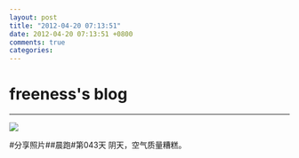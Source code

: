 ```yaml
---
layout: post
title: "2012-04-20 07:13:51"
date: 2012-04-20 07:13:51 +0800
comments: true
categories: 
---
```


# freeness's blog

----------

![](http://okqmqrbgo.bkt.clouddn.com/201204200713511.jpg)

>
\#分享照片\#\#晨跑\#第043天 阴天，空气质量糟糕。